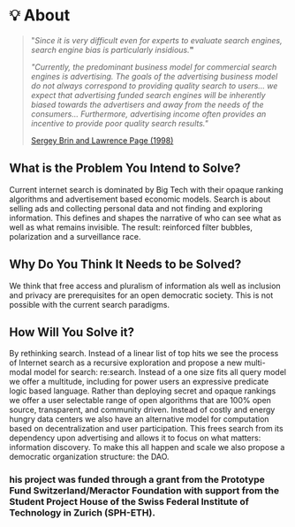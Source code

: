 # 💡 About

> "_Since it is very difficult even for experts to evaluate search engines, search engine bias is particularly insidious._**"**
>
> _"Currently, the predominant business model for commercial search engines is advertising. The goals of the advertising business model do not always correspond to providing quality search to users... we expect that advertising funded search engines will be inherently biased towards the advertisers and away from the needs of the consumers... Furthermore, advertising income often provides an incentive to provide poor quality search results."_
>
> [Sergey Brin and Lawrence Page (1998)](http://infolab.stanford.edu/\~backrub/google.html)

## What is the Problem You Intend to Solve?

Current internet search is dominated by Big Tech with their opaque ranking algorithms and advertisement based economic models. Search is about selling ads and collecting personal data and not finding and exploring information. This defines and shapes the narrative of who can see what as well as what remains invisible. The result: reinforced filter bubbles, polarization and a surveillance race.

## Why Do You Think It Needs to be Solved?

We think that free access and pluralism of information als well as inclusion and privacy are prerequisites for an open democratic society.  This is not possible with the current search paradigms.

## How Will You Solve it?

By rethinking search. Instead of a linear list of top hits we see the process of Internet search as a recursive exploration and propose a new multi-modal model for search: re:search. Instead of a one size fits all query model we offer a multitude, including for power users an expressive predicate logic based language. Rather than deploying secret and opaque rankings we offer a user selectable range of open algorithms that are 100% open source, transparent, and community driven. Instead of costly and energy hungry data centers we also have an alternative model for computation based on decentralization and user participation. This frees search from its dependency upon advertising and allows it to focus on what matters: information discovery. To make this all happen and scale we also propose a democratic organization structure: the DAO.


### his project was funded through a grant from the Prototype Fund Switzerland/Meractor Foundation with support from the Student Project House of the Swiss Federal Institute of Technology in Zurich (SPH-ETH).
